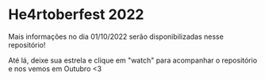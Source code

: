 # He4rtoberfest 2022

Mais informações no dia 01/10/2022 serão disponibilizadas nesse repositório! 

Até lá, deixe sua estrela e clique em "watch" para acompanhar o repositório e nos vemos em Outubro <3
